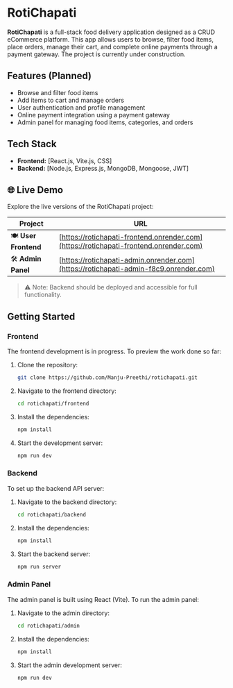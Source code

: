 
# RotiChapati

**RotiChapati** is a full-stack food delivery application designed as a CRUD eCommerce platform. This app allows users to browse, filter food items, place orders, manage their cart, and complete online payments through a payment gateway. The project is currently under construction.

## Features (Planned)
- Browse and filter food items
- Add items to cart and manage orders
- User authentication and profile management
- Online payment integration using a payment gateway
- Admin panel for managing food items, categories, and orders

## Tech Stack
- **Frontend:** [React.js, Vite.js, CSS]
- **Backend:** [Node.js, Express.js, MongoDB, Mongoose, JWT]


## 🌐 Live Demo

Explore the live versions of the RotiChapati project:

| Project        | URL                                      |
|----------------|-------------------------------------------|
| 🍽️ **User Frontend** | [https://rotichapati-frontend.onrender.com](https://rotichapati-frontend.onrender.com) |
| 🛠️ **Admin Panel**   | [https://rotichapati-admin.onrender.com](https://rotichapati-admin-f8c9.onrender.com) |

> ⚠️ Note: Backend should be deployed and accessible for full functionality.

## Getting Started

### Frontend
The frontend development is in progress. To preview the work done so far:

1. Clone the repository:
   ```bash
   git clone https://github.com/Manju-Preethi/rotichapati.git
   ```
2. Navigate to the frontend directory:
   ```bash
   cd rotichapati/frontend
   ```
3. Install the dependencies:
   ```bash
   npm install
   ```
4. Start the development server:
   ```bash
   npm run dev
   ```

### Backend
To set up the backend API server:

1. Navigate to the backend directory:
   ```bash
   cd rotichapati/backend
   ```
2. Install the dependencies:
   ```bash
   npm install
   ```
3. Start the backend server:
   ```bash
   npm run server
   ```

### Admin Panel
The admin panel is built using React (Vite). To run the admin panel:

1. Navigate to the admin directory:
   ```bash
   cd rotichapati/admin
   ```
2. Install the dependencies:
   ```bash
   npm install
   ```
3. Start the admin development server:
   ```bash
   npm run dev
   ```



